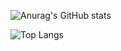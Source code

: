 ![Anurag's GitHub stats](https://github-readme-stats.vercel.app/api?username=darko5r&theme=dark)

![Top Langs](https://github-readme-stats.vercel.app/api/top-langs/?username=darko5r&layout=compact&show_icons=true&theme=dark)






